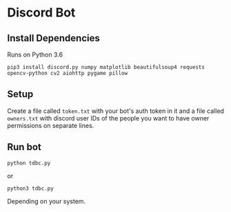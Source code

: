 # Discord Bot

## Install Dependencies
Runs on Python 3.6
```
pip3 install discord.py numpy matplotlib beautifulsoup4 requests opencv-python cv2 aiohttp pygame pillow
```

## Setup
Create a file called `token.txt` with your bot's auth token in it and a file called `owners.txt` with discord user IDs of the people you want to have owner permissions on separate lines.

## Run bot
```
python tdbc.py
```
or 
```
python3 tdbc.py
```
Depending on your system.
